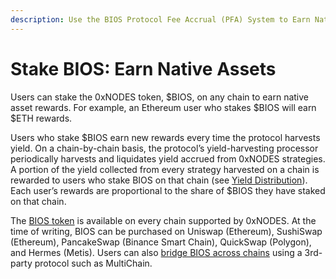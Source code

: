 ```yaml
---
description: Use the BIOS Protocol Fee Accrual (PFA) System to Earn Native Assets
---
```


# Stake BIOS: Earn Native Assets

Users can stake the 0xNODES token, $BIOS, on any chain to earn native asset rewards. For example, an Ethereum user who stakes $BIOS will earn $ETH rewards.

Users who stake $BIOS earn new rewards every time the protocol harvests yield. On a chain-by-chain basis, the protocol’s yield-harvesting processor periodically harvests and liquidates yield accrued from 0xNODES strategies. A portion of the yield collected from every strategy harvested on a chain is rewarded to users who stake BIOS on that chain (see [Yield Distribution](yield-distribution.md)). Each user’s rewards are proportional to the share of $BIOS they have staked on that chain.

The [BIOS token](https://0xnodes.io/bios) is available on every chain supported by 0xNODES. At the time of writing, BIOS can be purchased on Uniswap (Ethereum), SushiSwap (Ethereum), PancakeSwap (Binance Smart Chain), QuickSwap (Polygon), and Hermes (Metis). Users can also [bridge BIOS across chains](../moving-bios-between-chains/how-to-move-your-bios-to-the-polygon-network.md) using a 3rd-party protocol such as MultiChain.
